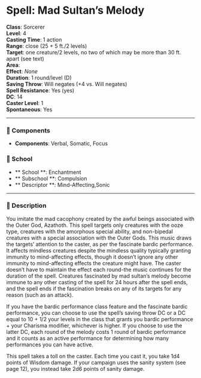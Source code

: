 
# Spell: Mad Sultan’s Melody
**Class**: Sorcerer  
**Level**: 4  
**Casting Time**: 1 action  
**Range**: close (25 + 5 ft./2 levels)  
**Target**: one creature/2 levels, no two of which may be more than 30 ft. apart (see text)  
**Area**:   
**Effect**: _None_  
**Duration**: 1 round/level (D)  
**Saving Throw**: Will negates (+4 vs. Will negates)  
**Spell Resistance**: Yes (yes)  
**DC**: 14  
**Caster Level**: 1  
**Spontaneous**: Yes

---

### 🔮 Components
- **Components**: Verbal, Somatic, Focus

### 🏫 School
- ** School **: Enchantment
- ** Subschool **: Compulsion
- ** Descriptor **: Mind-Affecting,Sonic
---

### 📜 Description
You imitate the mad cacophony created by the awful beings associated with the Outer God, Azathoth. This spell targets only creatures with the ooze type, creatures with the amorphous special ability, and non-bipedal creatures with a special association with the Outer Gods. This music draws the targets’ attention to the caster, as per the fascinate bardic performance. It affects mindless creatures despite the mindless quality typically granting immunity to mind-affecting effects, though it doesn’t ignore any other immunity to mind-affecting effects the creature might have. The caster doesn’t have to maintain the effect each round-the music continues for the duration of the spell. Creatures fascinated by mad sultan’s melody become immune to any other casting of the spell for 24 hours after the spell ends, and the spell ends if the fascination breaks on any of its targets for any reason (such as an attack).

If you have the bardic performance class feature and the fascinate bardic performance, you can choose to use the spell’s saving throw DC or a DC equal to 10 + 1/2 your levels in the class that grants you bardic performance + your Charisma modifier, whichever is higher. If you choose to use the latter DC, each round of the melody costs 1 round of bardic performance and it counts as an active performance for determining how many performances you can have active.

This spell takes a toll on the caster. Each time you cast it, you take 1d4 points of Wisdom damage. If your campaign uses the sanity system (see page 12), you instead take 2d6 points of sanity damage.
